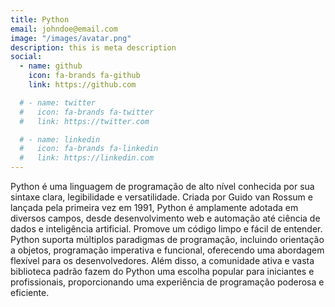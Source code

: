 ```yaml
---
title: Python
email: johndoe@email.com
image: "/images/avatar.png"
description: this is meta description
social:
  - name: github
    icon: fa-brands fa-github
    link: https://github.com

  # - name: twitter
  #   icon: fa-brands fa-twitter
  #   link: https://twitter.com

  # - name: linkedin
  #   icon: fa-brands fa-linkedin
  #   link: https://linkedin.com
---
```


Python é uma linguagem de programação de alto nível conhecida por sua sintaxe clara, legibilidade e versatilidade. Criada por Guido van Rossum e lançada pela primeira vez em 1991, Python é amplamente adotada em diversos campos, desde desenvolvimento web e automação até ciência de dados e inteligência artificial. Promove um código limpo e fácil de entender. Python suporta múltiplos paradigmas de programação, incluindo orientação a objetos, programação imperativa e funcional, oferecendo uma abordagem flexível para os desenvolvedores. Além disso, a comunidade ativa e vasta biblioteca padrão fazem do Python uma escolha popular para iniciantes e profissionais, proporcionando uma experiência de programação poderosa e eficiente.
